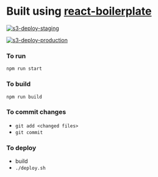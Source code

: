 # Built using [react-boilerplate](https://github.com/react-boilerplate/react-boilerplate)

[![s3-deploy-staging](https://github.com/ByNightStudios/WoDVue/actions/workflows/develop.yml/badge.svg)](https://github.com/ByNightStudios/WoDVue/actions/workflows/develop.yml)

[![s3-deploy-production](https://github.com/ByNightStudios/WoDVue/actions/workflows/master.yml/badge.svg)](https://github.com/ByNightStudios/WoDVue/actions/workflows/master.yml)

### To run
`npm run start`

### To build
`npm run build`

### To commit changes
  - `git add <changed files>`
  - `git commit`

### To deploy
  - build
  - `./deploy.sh`
